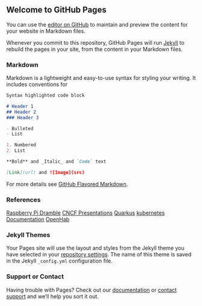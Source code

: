 ## Welcome to GitHub Pages

You can use the [editor on GitHub](https://github.com/pramalin/quarkus-raspberry-pi/edit/master/index.md) to maintain and preview the content for your website in Markdown files.

Whenever you commit to this repository, GitHub Pages will run [Jekyll](https://jekyllrb.com/) to rebuild the pages in your site, from the content in your Markdown files.

### Markdown

Markdown is a lightweight and easy-to-use syntax for styling your writing. It includes conventions for

```markdown
Syntax highlighted code block

# Header 1
## Header 2
### Header 3

- Bulleted
- List

1. Numbered
2. List

**Bold** and _Italic_ and `Code` text

[Link](url) and ![Image](src)
```

For more details see [GitHub Flavored Markdown](https://guides.github.com/features/mastering-markdown/).

### References
[Raspberry Pi Dramble](https://www.pidramble.com/)
[CNCF Presentations](https://github.com/cncf/presentations/tree/master/kubernetes)
[Quarkus](https://quarkus.io/)
[kubernetes Documentation](https://kubernetes.io/docs/home/)
[OpenHab](https://www.openhab.org/)

### Jekyll Themes

Your Pages site will use the layout and styles from the Jekyll theme you have selected in your [repository settings](https://github.com/pramalin/quarkus-raspberry-pi/settings). The name of this theme is saved in the Jekyll `_config.yml` configuration file.

### Support or Contact

Having trouble with Pages? Check out our [documentation](https://help.github.com/categories/github-pages-basics/) or [contact support](https://github.com/contact) and we’ll help you sort it out.
